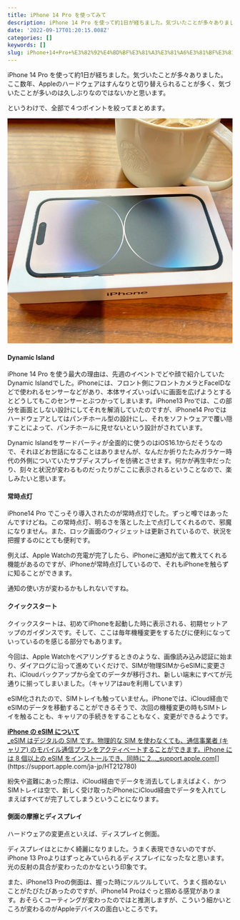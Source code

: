 ```yaml
---
title: iPhone 14 Pro を使ってみて
description: iPhone 14 Pro を使って約1日が経ちました。気づいたことが多々ありました。ここ数年、Appleのハードウェアはすんなりと切り替えられることが多く、気づいたことが多いのは久しぶりなのではないかと思います。
date: '2022-09-17T01:20:15.008Z'
categories: []
keywords: []
slug: iPhone+14+Pro+%E3%82%92%E4%BD%BF%E3%81%A3%E3%81%A6%E3%81%BF%E3%81%A6
---
```

iPhone 14 Pro を使って約1日が経ちました。気づいたことが多々ありました。ここ数年、Appleのハードウェアはすんなりと切り替えられることが多く、気づいたことが多いのは久しぶりなのではないかと思います。

というわけで、全部で４つポイントを絞ってまとめます。

![](1__Sv__6MVC9MbIuZIgSGfEQNQ.jpeg)

#### Dynamic Island

iPhone 14 Pro を使う最大の理由は、先週のイベントでどや顔で紹介していたDynamic Islandでした。iPhoneには、フロント側にフロントカメラとFaceIDなどで使われるセンサーなどがあり、本体サイズいっぱいに画面を広げようとするとどうしてもこのセンサーとぶつかってしまいます。iPhone13 Proでは、この部分を画面としない設計にしてそれを解消していたのですが、iPhone14 Proではハードウェアとしてはパンチホール型の設計にし、それをソフトウェアで覆い隠すことによって、パンチホールに見せないという設計がされています。

Dynamic Islandをサードパーティが全面的に使うのはiOS16.1からだそうなので、それほどお世話になることはありませんが、なんだか折りたたみガラケー時代の外側についていたサブディスプレイを彷彿とさせます。何かが再生中だったり、刻々と状況が変わるものだったりがここに表示されるということなので、楽しみたいと思います。

#### 常時点灯

iPhone14 Pro でこっそり導入されたのが常時点灯でした。ずっと噂ではあったんですけどね。この常時点灯、明るさを落とした上で点灯してくれるので、邪魔になりません。また、ロック画面のウィジェットは更新されているので、状況を把握するのにとても便利です。

例えば、Apple Watchの充電が完了したら、iPhoneに通知が出て教えてくれる機能があるのですが、iPhoneが常時点灯しているので、それもiPhoneを触らずに知ることができます。

通知の使い方が変わるかもしれないですね。

#### クイックスタート

クイックスタートは、初めてiPhoneを起動した時に表示される、初期セットアップのガイダンスです。そして、ここは毎年機種変更をするたびに便利になっていっているのを感じる部分でもあります。

今回は、Apple Watchをペアリングするときのような、画像読み込み認証に始まり、ダイアログに沿って進めていくだけで、SIMが物理SIMからeSIMに変更され、iCloudバックアップから全てのデータが移行され、新しい端末にすべてが元通りに揃ってしまいました。（キャリアはauを利用しています）

eSIM化されたので、SIMトレイも触っていません。iPhoneでは、iCloud経由でeSIMのデータを移動することができるそうで、次回の機種変更の時もSIMトレイを触ることも、キャリアの手続きをすることもなく、変更ができるようです。

[**iPhone の eSIM について**  
_eSIM はデジタルの SIM です。物理的な SIM を使わなくても、通信事業者 (キャリア) のモバイル通信プランをアクティベートすることができます。iPhone には 8 個以上の eSIM をインストールでき、同時に 2…_support.apple.com](https://support.apple.com/ja-jp/HT212780 "https://support.apple.com/ja-jp/HT212780")[](https://support.apple.com/ja-jp/HT212780)

紛失や盗難にあった際は、iCloud経由でデータを消去してしまえばよく、かつSIMトレイは空で、新しく受け取ったiPhoneにiCloud経由でデータを入れてしまえばすべてが完了してしまうということになります。

#### 側面の摩擦とディスプレイ

ハードウェアの変更点といえば、ディスプレイと側面。

ディスプレイはとにかく綺麗になりました。うまく表現できないのですが、iPhone 13 Proよりはずっとみていられるディスプレイになったなと思います。光の反射の具合が変わったのかなという印象です。

また、iPhone13 Proの側面は、握った時にツルツルしていて、うまく掴めないことがたびたびあったのですが、iPhone14 Proはぐっと掴める感覚があります。おそらくコーティングが変わったのではと推測しますが、こういう細かいところが変わるのがAppleデバイスの面白いところです。